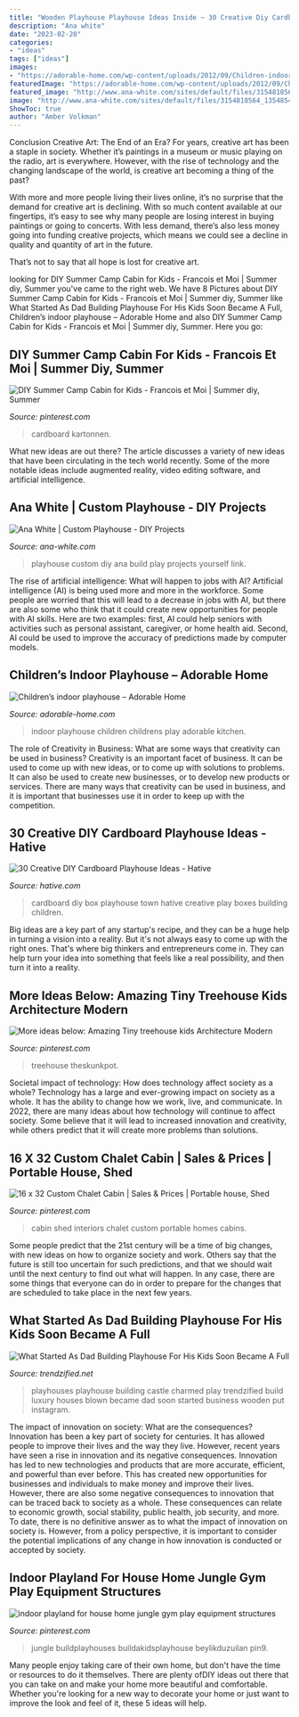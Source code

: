 ```yaml
---
title: "Wooden Playhouse Playhouse Ideas Inside ~ 30 Creative Diy Cardboard Playhouse Ideas"
description: "Ana white"
date: "2023-02-20"
categories:
- "ideas"
tags: ["ideas"]
images:
- "https://adorable-home.com/wp-content/uploads/2012/09/Children-indoor-playhouse-1.jpg"
featuredImage: "https://adorable-home.com/wp-content/uploads/2012/09/Children-indoor-playhouse-1.jpg"
featured_image: "http://www.ana-white.com/sites/default/files/3154818564_1354854268.jpg"
image: "http://www.ana-white.com/sites/default/files/3154818564_1354854268.jpg"
ShowToc: true
author: "Amber Volkman"
---
```



Conclusion
Creative Art: The End of an Era?
For years, creative art has been a staple in society. Whether it’s paintings in a museum or music playing on the radio, art is everywhere. However, with the rise of technology and the changing landscape of the world, is creative art becoming a thing of the past?

With more and more people living their lives online, it’s no surprise that the demand for creative art is declining. With so much content available at our fingertips, it’s easy to see why many people are losing interest in buying paintings or going to concerts. With less demand, there’s also less money going into funding creative projects, which means we could see a decline in quality and quantity of art in the future.

That’s not to say that all hope is lost for creative art.

	

		
looking for DIY Summer Camp Cabin for Kids - Francois et Moi | Summer diy, Summer you've came to the right web. We have 8 Pictures about DIY Summer Camp Cabin for Kids - Francois et Moi | Summer diy, Summer like What Started As Dad Building Playhouse For His Kids Soon Became A Full, Children’s indoor playhouse – Adorable Home and also DIY Summer Camp Cabin for Kids - Francois et Moi | Summer diy, Summer. Here you go:
		
    
## DIY Summer Camp Cabin For Kids - Francois Et Moi | Summer Diy, Summer

<img loading=lazy src="https://i.pinimg.com/originals/03/b4/80/03b48022f3a92c17fcabfe1391bf96dc.png" onerror="this.onerror=null;this.src='https://tse1.mm.bing.net/th?id=OIP.BPwxu0fJdcnY2PCn5u6ihQHaLH&amp;pid=15.1';" alt="DIY Summer Camp Cabin for Kids - Francois et Moi | Summer diy, Summer">

_Source: pinterest.com_

>cardboard kartonnen. 

	

What new ideas are out there?
The article discusses a variety of new ideas that have been circulating in the tech world recently. Some of the more notable ideas include augmented reality, video editing software, and artificial intelligence.

    
## Ana White | Custom Playhouse - DIY Projects

<img loading=lazy src="http://www.ana-white.com/sites/default/files/3154818564_1354854268.jpg" onerror="this.onerror=null;this.src='https://tse1.mm.bing.net/th?id=OIP.-mfrESus8W63iG0fgEpuFQHaFj&amp;pid=15.1';" alt="Ana White | Custom Playhouse - DIY Projects">

_Source: ana-white.com_

>playhouse custom diy ana build play projects yourself link. 

	

The rise of artificial intelligence: What will happen to jobs with AI?
Artificial intelligence (AI) is being used more and more in the workforce. Some people are worried that this will lead to a decrease in jobs with AI, but there are also some who think that it could create new opportunities for people with AI skills. Here are two examples: first, AI could help seniors with activities such as personal assistant, caregiver, or home health aid. Second, AI could be used to improve the accuracy of predictions made by computer models.

    
## Children’s Indoor Playhouse – Adorable Home

<img loading=lazy src="https://adorable-home.com/wp-content/uploads/2012/09/Children-indoor-playhouse-1.jpg" onerror="this.onerror=null;this.src='https://tse4.mm.bing.net/th?id=OIP.9fB75uPeJhcR-BUjRVUHDgHaFN&amp;pid=15.1';" alt="Children’s indoor playhouse – Adorable Home">

_Source: adorable-home.com_

>indoor playhouse children childrens play adorable kitchen. 

	

The role of Creativity in Business: What are some ways that creativity can be used in business?
Creativity is an important facet of business. It can be used to come up with new ideas, or to come up with solutions to problems. It can also be used to create new businesses, or to develop new products or services. There are many ways that creativity can be used in business, and it is important that businesses use it in order to keep up with the competition.

    
## 30 Creative DIY Cardboard Playhouse Ideas - Hative

<img loading=lazy src="http://hative.com/wp-content/uploads/2014/04/cardboard-playhouse/24-diy-cardboard-box-town.jpg" onerror="this.onerror=null;this.src='https://tse2.mm.bing.net/th?id=OIP._mpHThaMzn2dZYCglOhvgAHaLG&amp;pid=15.1';" alt="30 Creative DIY Cardboard Playhouse Ideas - Hative">

_Source: hative.com_

>cardboard diy box playhouse town hative creative play boxes building children. 

	

Big ideas are a key part of any startup's recipe, and they can be a huge help in turning a vision into a reality. But it's not always easy to come up with the right ones. That's where big thinkers and entrepreneurs come in. They can help turn your idea into something that feels like a real possibility, and then turn it into a reality.

    
## More Ideas Below: Amazing Tiny Treehouse Kids Architecture Modern

<img loading=lazy src="https://i.pinimg.com/originals/05/e6/00/05e60082530337f93f7e4a0cd5893a88.jpg" onerror="this.onerror=null;this.src='https://tse2.mm.bing.net/th?id=OIP.Tuap63u7jAPkr6j1i1IlbgHaLG&amp;pid=15.1';" alt="More ideas below: Amazing Tiny treehouse kids Architecture Modern">

_Source: pinterest.com_

>treehouse theskunkpot. 

	

Societal impact of technology: How does technology affect society as a whole?
Technology has a large and ever-growing impact on society as a whole. It has the ability to change how we work, live, and communicate. In 2022, there are many ideas about how technology will continue to affect society. Some believe that it will lead to increased innovation and creativity, while others predict that it will create more problems than solutions.

    
## 16 X 32 Custom Chalet Cabin | Sales &amp; Prices | Portable House, Shed

<img loading=lazy src="https://i.pinimg.com/736x/6d/e9/5e/6de95e59fa44c34aba8b54df75e1ea05--cabin-interiors-mountain-cabins.jpg" onerror="this.onerror=null;this.src='https://tse3.mm.bing.net/th?id=OIP.8gwbFa7sfsA8sKzlOUfeswHaFj&amp;pid=15.1';" alt="16 x 32 Custom Chalet Cabin | Sales &amp; Prices | Portable house, Shed">

_Source: pinterest.com_

>cabin shed interiors chalet custom portable homes cabins. 

	

Some people predict that the 21st century will be a time of big changes, with new ideas on how to organize society and work. Others say that the future is still too uncertain for such predictions, and that we should wait until the next century to find out what will happen. In any case, there are some things that everyone can do in order to prepare for the changes that are scheduled to take place in the next few years.

    
## What Started As Dad Building Playhouse For His Kids Soon Became A Full

<img loading=lazy src="http://www.trendzified.net/wp-content/uploads/2016/12/playhouse4-1024x1024.jpg" onerror="this.onerror=null;this.src='https://tse3.mm.bing.net/th?id=OIP.jhgotZ3mCqaZ3BMBSG1MSwHaHa&amp;pid=15.1';" alt="What Started As Dad Building Playhouse For His Kids Soon Became A Full">

_Source: trendzified.net_

>playhouses playhouse building castle charmed play trendzified build luxury houses blown became dad soon started business wooden put instagram. 

	

The impact of innovation on society: What are the consequences?
Innovation has been a key part of society for centuries. It has allowed people to improve their lives and the way they live. However, recent years have seen a rise in innovation and its negative consequences. Innovation has led to new technologies and products that are more accurate, efficient, and powerful than ever before. This has created new opportunities for businesses and individuals to make money and improve their lives. However, there are also some negative consequences to innovation that can be traced back to society as a whole. These consequences can relate to economic growth, social stability, public health, job security, and more. To date, there is no definitive answer as to what the impact of innovation on society is. However, from a policy perspective, it is important to consider the potential implications of any change in how innovation is conducted or accepted by society.

    
## Indoor Playland For House Home Jungle Gym Play Equipment Structures

<img loading=lazy src="https://i.pinimg.com/originals/48/5d/7c/485d7cc28dbe4e0464a2bbbc41c29159.jpg" onerror="this.onerror=null;this.src='https://tse1.mm.bing.net/th?id=OIP.HAw65sCmH8lL8lmYkPR9MQHaLH&amp;pid=15.1';" alt="indoor playland for house home jungle gym play equipment structures">

_Source: pinterest.com_

>jungle buildplayhouses buildakidsplayhouse beylikduzuilan pin9. 

	

Many people enjoy taking care of their own home, but don't have the time or resources to do it themselves. There are plenty ofDIY ideas out there that you can take on and make your home more beautiful and comfortable. Whether you're looking for a new way to decorate your home or just want to improve the look and feel of it, these 5 ideas will help.

